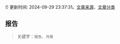 :alarm_clock: 更新时间: 2024-09-29 23:37:31。[文章来源](/README.md)、[文章分类](/TAGS.md)

## 报告


> 关键字：`报告`、`月报`



